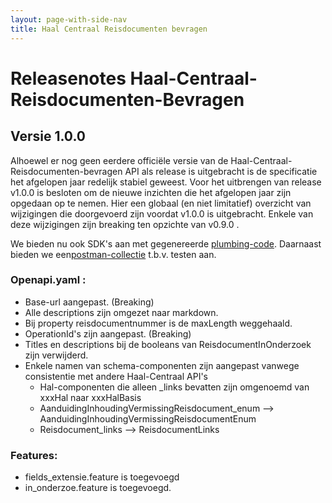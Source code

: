 ```yaml
---
layout: page-with-side-nav
title: Haal Centraal Reisdocumenten bevragen
---
```

# Releasenotes Haal-Centraal-Reisdocumenten-Bevragen

## Versie 1.0.0

Alhoewel er nog geen eerdere officiële versie van de Haal-Centraal-Reisdocumenten-bevragen API als release is uitgebracht is de specificatie het afgelopen jaar redelijk stabiel geweest.
Voor het uitbrengen van release v1.0.0 is besloten om de nieuwe inzichten die het afgelopen jaar zijn opgedaan op te nemen. Hier een globaal (en niet limitatief) overzicht van wijzigingen die doorgevoerd zijn voordat v1.0.0 is uitgebracht. Enkele van deze wijzigingen zijn breaking ten opzichte van v0.9.0 .

We bieden nu ook SDK's aan met gegenereerde [plumbing-code](./code).
Daarnaast bieden we een[postman-collectie](./test) t.b.v. testen aan.

### Openapi.yaml :

- Base-url aangepast. (Breaking)
- Alle descriptions zijn omgezet naar markdown.
- Bij property reisdocumentnummer is de maxLength weggehaald.
- OperationId's zijn aangepast. (Breaking)
- Titles en descriptions bij de booleans van ReisdocumentInOnderzoek zijn verwijderd.
- Enkele namen van schema-componenten zijn aangepast vanwege consistentie met andere Haal-Centraal API's
  - Hal-componenten die alleen _links bevatten zijn omgenoemd van xxxHal naar xxxHalBasis
  - AanduidingInhoudingVermissingReisdocument_enum --> AanduidingInhoudingVermissingReisdocumentEnum
  - Reisdocument_links --> ReisdocumentLinks


### Features:

- fields_extensie.feature is toegevoegd
- in_onderzoe.feature is toegevoegd.
